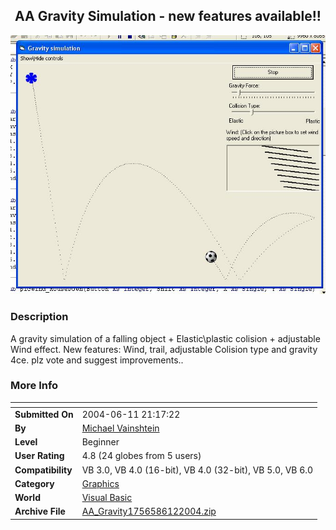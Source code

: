 ﻿<div align="center">

## AA Gravity Simulation \- new features available\!\!

<img src="PIC200461214305222.JPG">
</div>

### Description

A gravity simulation of a falling object + Elastic\plastic colision + adjustable Wind effect. New features: Wind, trail, adjustable Colision type and gravity 4ce. plz vote and suggest improvements..
 
### More Info
 


<span>             |<span>
---                |---
**Submitted On**   |2004-06-11 21:17:22
**By**             |[Michael Vainshtein](https://github.com/Planet-Source-Code/PSCIndex/blob/master/ByAuthor/michael-vainshtein.md)
**Level**          |Beginner
**User Rating**    |4.8 (24 globes from 5 users)
**Compatibility**  |VB 3\.0, VB 4\.0 \(16\-bit\), VB 4\.0 \(32\-bit\), VB 5\.0, VB 6\.0
**Category**       |[Graphics](https://github.com/Planet-Source-Code/PSCIndex/blob/master/ByCategory/graphics__1-46.md)
**World**          |[Visual Basic](https://github.com/Planet-Source-Code/PSCIndex/blob/master/ByWorld/visual-basic.md)
**Archive File**   |[AA\_Gravity1756586122004\.zip](https://github.com/Planet-Source-Code/michael-vainshtein-aa-gravity-simulation-new-features-available__1-54342/archive/master.zip)








